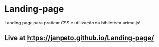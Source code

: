 # Landing-page
 Landing page para praticar CSS e utilização da biblioteca anime.js!
## Live at https://janpeto.github.io/Landing-page/
